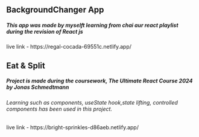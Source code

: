 <h2>BackgroundChanger App</h2>
<h5>This app was made by myselft learning from chai aur react playlist during the revision of React js</h5>
live link - https://regal-cocada-69551c.netlify.app/
<br/>
<h2>Eat & Split</h2>
<h5>Project is made during the coursework, The Ultimate React Course 2024 by Jonas Schmedtmann</h5>
<h6>Learning such as components, useState hook,state lifting, controlled components has been used in this project. </h6>
live link - https://bright-sprinkles-d86aeb.netlify.app/
